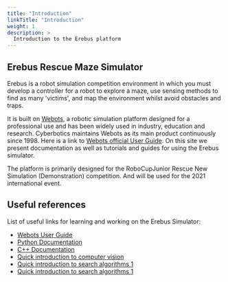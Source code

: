 ```yaml
---
title: "Introduction"
linkTitle: "Introduction"
weight: 1
description: >
  Introduction to the Erebus platform
---
```


## Erebus Rescue Maze Simulator
Erebus is a robot simulation competition environment in which you must develop a controller for a robot to explore a maze, use sensing methods to find as many 'victims', and map the environment whilst avoid obstacles and traps. 

It is built on [Webots](https://cyberbotics.com/), a robotic simulation platform designed for a professional use and has been widely used in industry, education and research. Cyberbotics maintains Webots as its main product continuously since 1998. Here is a link to [Webots official User Guide](https://cyberbotics.com/doc/guide/index). On this site we present documentation as well as tutorials and guides for using the Erebus simulator.

The platform is primarily designed for the RoboCupJunior Rescue New Simulation (Demonstration) competition. And will be used for the 2021 international event. 



## Useful references
List of useful links for learning and working on the Erebus Simulator:
- [Webots User Guide](https://cyberbotics.com/doc/guide/index)
- [Python Documentation](https://www.python.org/doc/)
- [C++ Documentation](https://www.cplusplus.com/doc/tutorial/)
- [Quick introduction to computer vision](https://towardsdatascience.com/everything-you-ever-wanted-to-know-about-computer-vision-heres-a-look-why-it-s-so-awesome-e8a58dfb641e)
- [Quick introduction to search algorithms 1](https://towardsdatascience.com/ai-search-algorithms-every-data-scientist-should-know-ed0968a43a7a)
- [Quick introduction to search algorithms 1](https://towardsdatascience.com/search-algorithm-introduction-1-a71e4a1911b3)


